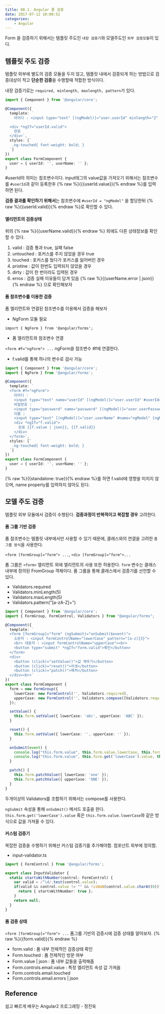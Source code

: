 ```yaml
---
title: 08.1. Angular 폼 검증
date: 2017-07-12 10:00:52
categories:
    - Angular
---
```

Form 을 검증하기 위해서는 템플릿 주도인 `내장 검증기`와 모델주도인 `외부 검증모듈`이 있다.

## 템플릿 주도 검증

템플릿 외부에 별도의 검증 모듈을 두지 않고, 템플릿 내에서 검증되게 하는 방법으로 검증대상이 적고 **단순한 검증**을 수행할때 적합한 방식이다.

내장 검증기로는 `required, minlength, maxlength, pattern`가 있다.

````typescript
import { Component } from '@angular/core';

@Component({
  template: `
  	아이디 : <input type="text" [(ngModel)]="user.userId" minlength="2" maxlength="5" #userId="ngModel" required>{{userId.valid}}

  <div *ngIf="userId.valid">
    완료
  </div>`,
  styles: [`
   .ng-touched{ font-weight: bold; }
  `]
})
export class FormComponent {
  user = { userId: '', userName: '' };
}
````


\#userId의 의미는 참조변수이다. input태그의 value값을 가져오기 위해서는 참조변수를 `#userId`과 같이 등록한후 {% raw %}{{{userId.value}}{% endraw %}를 입력하면 된다.

**검증 결과를 확인하기 위해서**는 참조변수에 `#userId = "ngModel"` 을 할당한뒤 {% raw %}{{userId.valid}}{% endraw %}로 확인할 수 있다.

#### 엘리먼트의 검증상태

위의 {% raw %}{{userName.valid}}{% endraw %} 외에도 다른 상태정보를 확인할 수 있다.

1. valid : 검증 통과 true, 실패 false
2. untouched : 포커스를 주지 않았을 경우 true
3. touched : 포커스를 뒀다가 포커스를 잃어버린 경우
4. pristine : 값이 한번도 입력되지 않았을 경우
5. dirty : 값이 한 번이라도 입력된 경우
6. erros : 검증 실패 이유들이 담겨 있음 {% raw %}{{userName.error | json}}{% endraw %} 으로 확인해보자

#### 폼 참조변수를 이용한 검증

폼 엘리먼트와 연결된 참조변수를 이용해서 검증을 해보자

- NgForm 모듈 필요

`import { NgForm } from '@angular/forms';`

- 폼 엘리먼트와 참조변수 연결

`<form #f="ngForm"> ...` ngForm을 참조변수 #f에 연결한다.

- f.valid를 통해 하나의 변수로 검사 가능

````typescript
import { Component } from '@angular/core';
import { NgForm } from '@angular/forms';

@Component({
  template: `
  <form #f="ngForm">
    아이디 :
    <input type="text" name="userId" [(ngModel)]="user.userId" #userId="ngModel" minlength="2" maxlength="5" required>{{userId.valid}}
    비밀번호 :
    <input type="password" name="password" [(ngModel)]="user.userPassword" #password="ngModel" minlength="4" maxlength="12" required>{{password.valid}}
    이름 :
    <input type="text" [(ngModel)]="user.userName" #name="ngModel" [ngModelOptions]="{standalone: true}" required>{{name.valid}}
    <div *ngIf="f.valid">
      완료 {{f.value | json}}, {{f.valid}}
    </div>
  </form>`,
  styles: [`
   .ng-touched{ font-weight: bold; }
  `]
})
export class FormComponent {
  user = { userId: '', userName: '' };
}
````
{% raw %}{{standalone: true}}{% endraw %}를 하면 f.valid에 영향을 미치지 않으며, name property를 입력하지 않아도 된다.

## 모델 주도 검증

템플릿 외부 모듈에서 검증이 수행된다. **검증과정이 반복적이고 복잡할 경우** 고려한다.

#### 폼 그룹 기반 검증

폼 참조변수는 템플릿 내부에서만 사용할 수 있기 때문에, 클래스와의 연결을 고려한 `폼 그룹 방식`을 사용한다.

`<form [formGroup]="form"> ...`, `<div [formGroup]="form">...`

폼 그룹은 `<form>` 엘리먼트 외에 엘리먼트의 사용 또한 허용한다. `form` 변수는 클래스 내부에 정의된 FromGroup 객체이다. 폼 그룹을 통해 클래스에서 검증기를 선언할 수 있다.

- Validators.required
- Validators.minLength(5)
- Validators.maxLength(5)
- Validators.pattern("[a-zA-Z]+")

````typescript
import { Component } from '@angular/core';
import { FormGroup, FormControl, Validators } from "@angular/forms";

@Component({
  template: `
  <form [formGroup]="form" (ngSubmit)="onSubmit($event)">
    소문자 : <input formControlName="lowerCase" pattern="[a-z]{3}">
    <br> 대문자 : <input formControlName="upperCase"><br>
    <button type="submit" *ngIf="form.valid">확인</button>
  </form>
  <div>
    <button (click)="setValue()">값 채우기</button>
    <button (click)="reset()">리셋</button>
    <button (click)="patch()">패치</button>
  </div><br>`
})
export class FormComponent {
  form = new FormGroup({
    lowerCase: new FormControl('', Validators.required),
    upperCase: new FormControl('', Validators.compose([Validators.required, Validators.pattern("[A-Z]{3}")]))
  });

  setValue() {
    this.form.setValue({ lowerCase: 'abc', upperCase: 'ABC' });
  }

  reset() {
    this.form.setValue({ lowerCase: '', upperCase: '' });
  }

  onSubmit(event) {
    console.log("this.form.value", this.form.value.lowerCase, this.form.value.upperCase);
    console.log("this.form.value", this.form.get('lowerCase').value, this.form.get('upperCase').value);
  }

  patch() {
    this.form.patchValue({ lowerCase: 'one' });
    this.form.patchValue({ upperCase: 'ONE' });
  }
}
````

두개이상의 Validators를 조합하기 위해서는 compose를 사용한다.

`ngSubmit` 속성을 통해 `onSubmit()` 메서드 호출을 한다. `this.form.get('lowerCase').value` 혹은 `this.form.value.lowerCase`와 같은 방식으로 값을 가져올 수 있다.

#### 커스텀 검증기

복잡한 검증을 수행하기 위해선 커스텀 검증기를 추가해야함. 컴포넌트 외부에 정의함.

- input-validator.ts

````typescript
import { FormControl } from '@angular/forms';

export class InputValidator {
  static startsWithNumber(control: FormControl) {
    var valid = /^\d/.test(control.value);
    if(valid && control.value != "" && !isNaN(control.value.charAt(0))) {
      return { startsWithNumber: true };
    }
    return null;
  }
}
````

#### 폼 검증 상태

`<form [formGroup]="form"> ...`  폼그룹 기반의 검증시에 검증 상태를 알아보자.
{% raw %}{{form.valid}}{% endraw %}
- form.valid : 폼 내부 전체적인 검증상태 확인
- Form.touched : 폼 전체적인 방문 여부
- Form.value | json : 폼 내부 값들을 출력해줌
- Form.controls.email.value : 특정 엘리먼트 속성 값 가져옴
- Form.controls.email.touched
- Form.controls.email.errors | json 




## Reference

쉽고 빠르게 배우는 Angular2 프로그래밍 - 정진욱